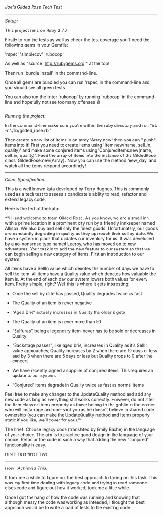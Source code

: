 *Joe's Gilded Rose Tech Test*

 --------------------------------------------------

 *Setup:*

This project runs on Ruby 2.7.0 

Firstly to run the tests as well as check the test coverage you'll need the following gems in your Gemfile:

'rspec'
'simplecov'
'rubocop'

As well as "source 'http://rubygems.org'" at the top!

Then  run 'bundle install' in the command-line.

Once all gems are bundled you can run 'rspec' in the command-line and you should see all green tests

You can also run the linter 'rubocop' by running 'rubocop' in the command-line and hopefully not see too many offenses 😅

--------------------------------------------------

*Running the project:*

In the command-line make sure you're within the ruby directory and run "irb -r './lib/gilded_rose.rb'"

Then create a new list of items in an array 'Array.new' then you can ".push" items into it! First you need to create items using 'Item.new(name, sell_in, quality)' and make some conjured items using 'ConjuredItems.new(name, sell_in, quality)'. Feed the array of items into the instance of the GildedRose class 'GildedRose.new(Array)'. Now you can use the method 'new_day' and watch all the items respond accordingly!

--------------------------------------------------

*Client Specification:*

This is a well known kata developed by Terry Hughes. This is commonly used as a tech test to assess a candidate's ability to read, refactor and extend legacy code.

Here is the text of the kata:

*"Hi and welcome to team Gilded Rose. As you know, we are a small inn with a prime location in a prominent city run by a friendly innkeeper named Allison. We also buy and sell only the finest goods. Unfortunately, our goods are constantly degrading in quality as they approach their sell by date. We have a system in place that updates our inventory for us. It was developed by a no-nonsense type named Leeroy, who has moved on to new adventures. Your task is to add the new feature to our system so that we can begin selling a new category of items. First an introduction to our system:

All items have a SellIn value which denotes the number of days we have to sell the item. All items have a Quality value which denotes how valuable the item is. At the end of each day our system lowers both values for every item. Pretty simple, right? Well this is where it gets interesting:

- Once the sell by date has passed, Quality degrades twice as fast
- The Quality of an item is never negative
- “Aged Brie” actually increases in Quality the older it gets
- The Quality of an item is never more than 50
- “Sulfuras”, being a legendary item, never has to be sold or decreases in Quality
- “Backstage passes”, like aged brie, increases in Quality as it’s SellIn value approaches; Quality increases by 2 when there are 10 days or less and by 3 when there are 5 days or less but Quality drops to 0 after the concert
- We have recently signed a supplier of conjured items. This requires an update to our system:

- “Conjured” items degrade in Quality twice as fast as normal items

Feel free to make any changes to the UpdateQuality method and add any new code as long as everything still works correctly. However, do not alter the Item class or Items property as those belong to the goblin in the corner who will insta-rage and one-shot you as he doesn’t believe in shared code ownership (you can make the UpdateQuality method and Items property static if you like, we’ll cover for you)."*

The brief:
Choose legacy code (translated by Emily Bache) in the language of your choice. The aim is to practice good design in the language of your choice. Refactor the code in such a way that adding the new "conjured" functionality is easy.

HINT: Test first FTW!

--------------------------------------------------

*How I Achieved This:* 

It took me a while to figure out the best approach to taking on this task. This was my first time dealing with legacy code and trying to read someone elses code and figure out how it worked, took me a little while.

Once I got the hang of how the code was running and knowing that although messy the code was working as intended, I thought the best approach would be to write a load of tests to the existing code 